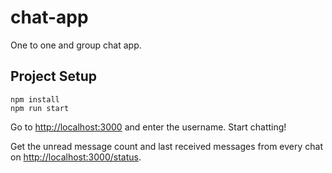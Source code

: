 # chat-app
One to one and group chat app.

## Project Setup

```
npm install
npm run start
```

Go to <http://localhost:3000> and enter the username.
Start chatting!

Get the unread message count and last received messages from every chat on <http://localhost:3000/status>.
